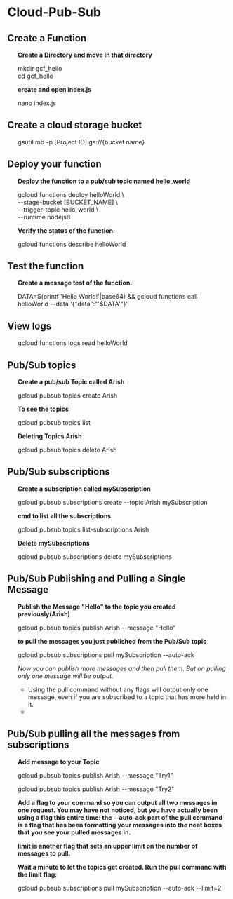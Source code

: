 # Cloud-Pub-Sub

## Create a Function
  <ul>
  <b>Create a Directory and move in that directory</b>
  <p>mkdir gcf_hello<br>cd gcf_hello</p>
  <b>create and open index.js</b>
  <p>nano index.js</p>
  </ul>
  
## Create a cloud storage bucket
  <ul>
  <p>gsutil mb -p [Project ID] gs://{bucket name}</p>
  </ul>
  
## Deploy your function
  <ul>
  <b>Deploy the function to a pub/sub topic named hello_world</b>
  <p>gcloud functions deploy helloWorld \<br>
  --stage-bucket [BUCKET_NAME] \<br>
  --trigger-topic hello_world \<br>
    --runtime nodejs8</p>
  <b>Verify the status of the function.</b>
  <p>gcloud functions describe helloWorld</p>
  </ul>
  
## Test the function
  <ul>
  <b>Create a message test of the function.</b>
  <p>DATA=$(printf 'Hello World!'|base64) && gcloud functions call helloWorld --data '{"data":"'$DATA'"}'</p>
  </ul>
  
## View logs
  <ul>
  <p>gcloud functions logs read helloWorld</p>
  </ul>
  
## Pub/Sub topics
  <ul>
  <b>Create a pub/sub Topic called Arish</b>
  <p>gcloud pubsub topics create Arish</p>
  <b>To see the topics</b>
  <p>gcloud pubsub topics list</p>
  <b>Deleting Topics Arish</b>
  <p>gcloud pubsub topics delete Arish</p>
  </ul>
  
## Pub/Sub subscriptions
  <ul>
  <b>Create a subscription called mySubscription</b>
  <p>gcloud pubsub subscriptions create --topic Arish mySubscription</p>
  <b>cmd to list all the subscriptions</b>
  <p>gcloud pubsub topics list-subscriptions Arish</p>
  <b>Delete mySubscriptions</b>
  <p>gcloud pubsub subscriptions delete mySubscriptions</p>
  </ul>
  
## Pub/Sub Publishing and Pulling a Single Message
  <ul>
  <b>Publish the Message "Hello" to the topic you created previously(Arish)</b>
  <p>gcloud pubsub topics publish Arish --message "Hello"</p>
  <b>to pull the messages you just published from the Pub/Sub topic</b>
  <p>gcloud pubsub subscriptions pull mySubscription --auto-ack</p>
  
  <i>Now you can publish more messages and then pull them. But on pulling only one message will be output.</i>
  <ul>
    <li>Using the pull command without any flags will output only one message, even if you are subscribed to a topic that has more held in it.</li>
    <li><Once an individual message has been outputted from a particular subscription-based pull command, you cannot access that message again with the pull command.</li>
  </ul>
  </ul>
  
## Pub/Sub pulling all the messages from subscriptions
  <ul>
  <b>Add message to your Topic</b>
  <p>gcloud pubsub topics publish Arish --message "Try1"</p>
  <p>gcloud pubsub topics publish Arish --message "Try2"</p>
  <b>Add a flag to your command so you can output all two messages in one request. You may have not noticed, but you have actually been using a flag this entire time: the --auto-ack part of the pull command is a flag that has been formatting your messages into the neat boxes that you see your pulled messages in.

limit is another flag that sets an upper limit on the number of messages to pull.

Wait a minute to let the topics get created. Run the pull command with the limit flag: </b>
  <p>gcloud pubsub subscriptions pull mySubscription --auto-ack --limit=2</p>
  </ul>
